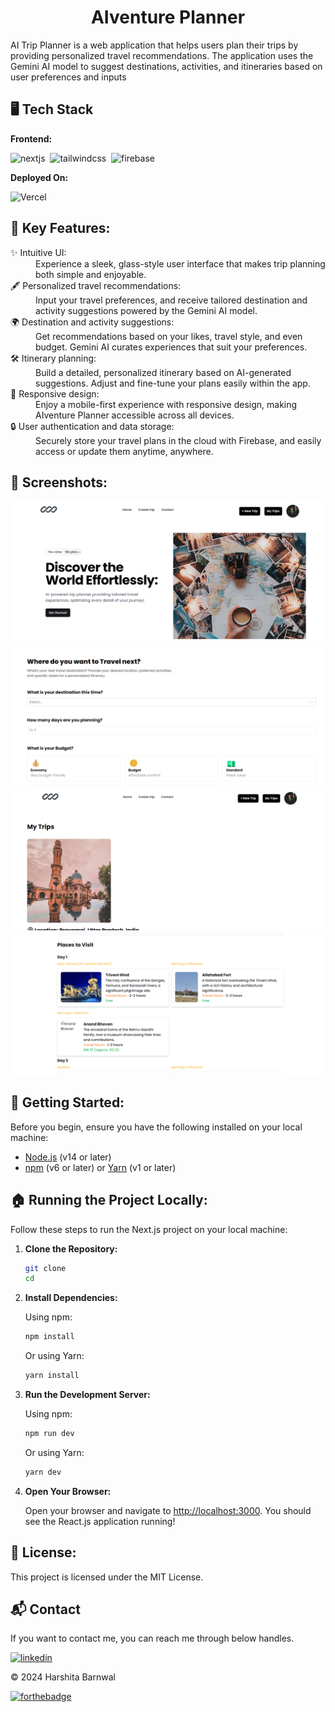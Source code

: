 <h1 align="center">AIventure Planner</h1>

<p>AI Trip Planner is a web application that helps users plan their trips by providing personalized travel recommendations. The application uses the Gemini AI model to suggest destinations, activities, and itineraries based on user preferences and inputs</p>

<!-- [Visit Now](/) 🚀 -->

## 🖥️ Tech Stack
**Frontend:**

![nextjs](https://img.shields.io/badge/next%20js-000000?style=for-the-badge&logo=nextdotjs&logoColor=white)&nbsp;
![tailwindcss](https://img.shields.io/badge/Tailwind_CSS-38B2AC?style=for-the-badge&logo=tailwind-css&logoColor=white)&nbsp;
![firebase](https://img.shields.io/badge/Firebase-FFCA28?style=for-the-badge&logo=firebase&logoColor=white)&nbsp;


**Deployed On:**

![Vercel](https://img.shields.io/badge/Vercel-000000?style=for-the-badge&logo=vercel&logoColor=white)


## 📌 Key Features:
<dl>
<dt>✨ Intuitive UI: </dt><dd> Experience a sleek, glass-style user interface that makes trip planning both simple and enjoyable.</dd>

<dt>🖋️ Personalized travel recommendations:</dt>
<dd> Input your travel preferences, and receive tailored destination and activity suggestions powered by the Gemini AI model.</dd>

<dt>🌍 Destination and activity suggestions:</dt>
<dd> Get recommendations based on your likes, travel style, and even budget. Gemini AI curates experiences that suit your preferences.</dd>

<dt>🛠️ Itinerary planning:</dt>
<dd> Build a detailed, personalized itinerary based on AI-generated suggestions. Adjust and fine-tune your plans easily within the app.</dd>

<dt>📱 Responsive design:</dt>
<dd> Enjoy a mobile-first experience with responsive design, making AIventure Planner accessible across all devices.</dd>

<dt>🔒 User authentication and data storage:</dt>
<dd> Securely store your travel plans in the cloud with Firebase, and easily access or update them anytime, anywhere.</dd>
</dl>

## 📌 Screenshots:
![home](/src/assets/home.png)
![create](/src/assets/create.png)
![my-trip](/src/assets/my-trip.png)
![view-trip](/src/assets/view-trip.png)


## 🚀 Getting Started:

Before you begin, ensure you have the following installed on your local machine:

- [Node.js](https://nodejs.org/) (v14 or later)
- [npm](https://www.npmjs.com/) (v6 or later) or [Yarn](https://yarnpkg.com/) (v1 or later)

## 🏠 Running the Project Locally:

Follow these steps to run the Next.js project on your local machine:

1. **Clone the Repository:**

    ```sh
    git clone 
    cd 
    ```

2. **Install Dependencies:**

    Using npm:

    ```sh
    npm install
    ```

    Or using Yarn:

    ```sh
    yarn install
    ```

3. **Run the Development Server:**

    Using npm:

    ```sh
    npm run dev
    ```

    Or using Yarn:

    ```sh
    yarn dev
    ```

4. **Open Your Browser:**

    Open your browser and navigate to [http://localhost:3000](http://localhost:3000). You should see the React.js application running!


## 📜 License:

This project is licensed under the MIT License.

<h2>📬 Contact</h2>

If you want to contact me, you can reach me through below handles.

[![linkedin](https://img.shields.io/badge/LinkedIn-0077B5?style=for-the-badge&logo=linkedin&logoColor=white)](https://www.linkedin.com/in/harshita-barnwal-17a732234/)

© 2024 Harshita Barnwal


[![forthebadge](https://forthebadge.com/images/badges/built-with-love.svg)](https://forthebadge.com)
